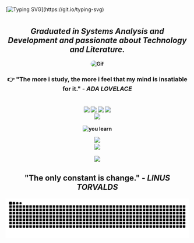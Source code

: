 #

[![Typing SVG](https://readme-typing-svg.herokuapp.com?font=VT323&size=45&pause=1000&color=ff0000&center=true&width=1000&lines=Hello,+I+am+Paulo+Roberto.;+Be+very+welcome.)](https://git.io/typing-svg)
#
<div align="center">
<h2><b><i>Graduated in Systems Analysis and Development and passionate about Technology and Literature.</i><b/></h2>


<img alt="Gif" height="390" width="870" style="border-radius:50px;"  src="https://user-images.githubusercontent.com/104467309/178572559-8f9a513e-d90b-4a3b-9c13-15dbf61fceb1.gif">
</div>



 <h3 align="center"> 👉 "The more i study, the more i feel that my mind is insatiable for it." 
    - <i>ADA LOVELACE</i></h3>

#

<div align="center">
<img height="150em" src="https://github-profile-summary-cards.vercel.app/api/cards/profile-details?username=paulinrs&theme=radical"/> 
<img height="150em" src="https://github-readme-stats.vercel.app/api?username=paulinrs&show_icons=true&theme=radical&include_all_commits=true&count_private=false&hide_border=true"/> <img height="150em" src="https://github-readme-stats.vercel.app/api/top-langs/?username=paulinrs&layout=compact&langs_count=7&theme=radical&hide_border=true"/> <img height="150em" src="https://github-readme-streak-stats.herokuapp.com/?user=paulinrs&theme=radical&hide_border=true"/>    

<div align="center">
<img src="https://media.giphy.com/media/0TtX2qqpxp3pIafzio/giphy.gif" width="80"> 
 
<br>


![you learn](https://github.com/paulinrs/paulinrs/assets/104467309/c1849755-cd5b-424b-926e-1dbda84bf33c)


  
<p align="center">


<p align="center"> 
<img src="https://img.shields.io/badge/⚙️ Some Tool and Tech I use:-000000?style=""=hyper&logoColor=white" width="450">

<br>

<a href="https://skillicons.dev">
<img src="https://skillicons.dev/icons?i=vscode,cypress,js,ts,nodejs,nextjs,react,github,git,githubactions,html,css,py,django" />
</a>
</p>


<img src="https://user-images.githubusercontent.com/104467309/178513487-d1a267ff-4f00-4bf2-85f5-4eb27662bc24.gif" width="250px">

<h2><b> "The only constant is change."  - <i>LINUS TORVALDS</i><b/></h2>


![Snake Animation](https://github.com/paulinrs/paulinrs/blob/output/github-contribution-grid-snake-dark.svg)

<picture>
  <source media="(prefers-color-scheme: dark)" srcset="https://user-images.githubusercontent.com/25423296/163456776-7f95b81a-f1ed-45f7-b7ab-8fa810d529fa.png">
  <source media="(prefers-color-scheme: light)" srcset="https://user-images.githubusercontent.com/25423296/163456779-a8556205-d0a5-45e2-ac17-42d089e3c3f8.png">




